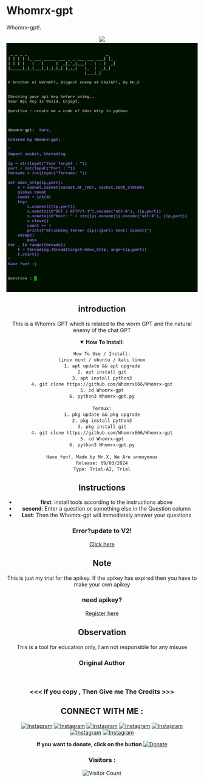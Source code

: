 # Whomrx-gpt
Whomrx-gpt!.<br><center>
<img src="https://img.shields.io/badge/build-Mr.X-badge?style=flat-square&logo=bitcoin&logoColor=yellow&label=Author&labelColor=grey&color=yellow"><br>
![Whomrx-gpt preview](Whomrx-gpt.jpg)

## introduction
This is a Whomrx GPT which is related to the worm GPT and the natural enemy of the chat GPT 
<details open>
    <summary><strong>How To Install:</strong></summary>
  
    How To Use / Install:
    linux mint / ubuntu / kali linux
    1. apt update && apt upgrade
    2. apt install git
    3. apt install python3
    4. git clone https://github.com/Whomrx666/Whomrx-gpt
    5. cd Whomrx-gpt
    6. python3 Whomrx-gpt.py
    
    Termux:
    1. pkg update && pkg upgrade
    2. pkg install python3
    3. pkg install git
    4. git clone https://github.com/Whomrx666/Whomrx-gpt
    5. cd Whomrx-gpt
    6. python3 Whomrx-gpt.py
    
    Have fun!, Made by Mr.X, We Are anonymous
    Release: 09/03/2024
    Type: Trial-AI, Trial
</details>

## Instructions
- **first**: install tools according to the instructions above
- **second**: Enter a question or something else in the Question column
- **Last**: Then the Whomrx-gpt will immediately answer your questions

### Error?update to V2!
[Click here](https://github.com/Whomrx666/Whomrx-gptV2)

## Note
This is just my trial for the apikey. If the apikey has expired then you have to make your own apikey
### need apikey?
[Register here](https://platform.openai.com/)


## Observation
This is a tool for education only, I am not responsible for any misuse
### Original Author
<a href="https://github.com/Whomrx666"><img src="https://img.shields.io/badge/Original-Author-brightgreen.svg" alt=""/></a>

### <<< If you copy , Then Give me The Credits >>>

## CONNECT WITH ME :

[![Instagram](https://img.shields.io/badge/WEBSITE-VISIT-yellow?style=for-the-badge&logo=blogger)](https://whomrxhackers.blogspot.com/)
[![Instagram](https://img.shields.io/badge/TWITTER-FOLLOW-red?style=for-the-badge&logo=x)](https://twitter.com/whomrx666)
[![Instagram](https://img.shields.io/badge/YOUTUBE-SUBSCRIBE-red?style=for-the-badge&logo=youtube)](https://youtube.com/@whomrx666)
[![Instagram](https://img.shields.io/badge/FACEBOOK-LIKE-red?style=for-the-badge&logo=facebook)](https://facebook.com/https://www.facebook.com/whomrx.666)
[![Instagram](https://img.shields.io/badge/TELEGRAM-CONNECT-red?style=for-the-badge&logo=telegram)](https://t.me/Whomr_X)
[![Instagram](https://img.shields.io/badge/GMAIL-CONTACT-red?style=for-the-badge&logo=gmail)](mailto:whomrx666@gmail.com)
[![Instagram](https://img.shields.io/badge/TIKTOK-FOLLOW-red?style=for-the-badge&logo=tiktok)](https://www.tiktok.com/@whomr.x)

**If you want to donate, click on the button**
<a href="https://saweria.co/whomrx"><img title="Donate" src="https://img.shields.io/badge/Donate-Whomrx gpt-yellow?style=for-the-badge&logo=github"></a>

### Visitors :
![Visitor Count](https://profile-counter.glitch.me/Whomrx666/count.svg)
